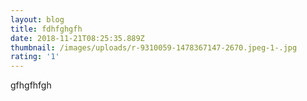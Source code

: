 ```yaml
---
layout: blog
title: fdhfghgfh
date: 2018-11-21T08:25:35.889Z
thumbnail: /images/uploads/r-9310059-1478367147-2670.jpeg-1-.jpg
rating: '1'
---
```

gfhgfhfgh
